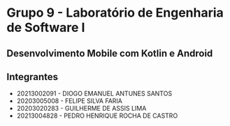 # Grupo 9 - Laboratório de Engenharia de Software I

## Desenvolvimento Mobile com Kotlin e Android

## Integrantes

- 20213002091 - DIOGO EMANUEL ANTUNES SANTOS
- 20203005008 - FELIPE SILVA FARIA
- 20203020283 - GUILHERME DE ASSIS LIMA
- 20213004828 - PEDRO HENRIQUE ROCHA DE CASTRO
